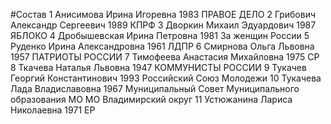 #Состав
1 Анисимова Ирина Игоревна 1983 ПРАВОЕ ДЕЛО
2 Грибович Александр Сергеевич 1989 КПРФ
3 Дворкин Михаил Эдуардович 1987 ЯБЛОКО
4 Дробышевская Ирина Петровна 1981 За женщин России
5 Руденко Ирина Александровна 1961 ЛДПР
6 Смирнова Ольга Львовна 1957 ПАТРИОТЫ РОССИИ
7 Тимофеева Анастасия Михайловна 1975 СР
8 Ткачева Наталья Львовна 1947 КОММУНИСТЫ РОССИИ
9 Тукачев Георгий Константинович 1993 Российский Союз Молодежи
10 Тукачева Лада Владиславовна 1967 Муниципальный Совет Муниципального образования МО МО Владимирский округ
11 Устюжанина Лариса Николаевна 1971 ЕР
